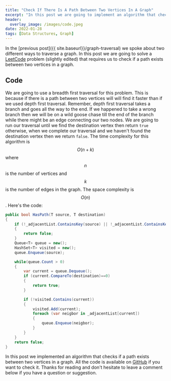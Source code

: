 ```yaml
---
title: "Check If There Is A Path Between Two Vertices In A Graph"
excerpt: "In this post we are going to implement an algorithm that checks if there is a path between two vertices in a graph"
header:
  overlay_image: /images/code.jpeg
date: 2022-01-28
tags: [Data Structures, Graph]
---
```


In the [previous post]({{ site.baseurl}}/graph-traversal) we spoke about two different ways to traverse a graph. In this post we are going to solve a [LeetCode](https://leetcode.com/problems/find-if-path-exists-in-graph/) problem (slightly edited) that requires us to check if a path exists between two vertices in a graph.

## Code

We are going to use a breadth first traversal for this problem. This is because if there is a path between two vertices will will find it faster than if we used depth first traversal. Remember, depth first traversal takes a branch and goes all the way to the end. If we happened to take a wrong branch then we will be on a wild goose chase till the end of the branch while there might be an edge connecting our two nodes. We are going to run our traversal until we find the destination vertex then return `true` otherwise, when we complete our traversal and we haven't found the destination vertex then we return `false`. The time complexity for this algorithm is $$ O(n + k) $$ where $$ n $$ is the number of vertices and $$ k $$ is the number of edges in the graph. The space complexity is $$ O(n) $$. Here's the code:

```csharp
public bool HasPath(T source, T destination)
{
    if (!_adjacentList.ContainsKey(source) || !_adjacentList.ContainsKey(destination))
    {
        return false;
    }
    Queue<T> queue = new();
    HashSet<T> visited = new();
    queue.Enqueue(source);

    while(queue.Count > 0)
    {
        var current = queue.Dequeue();
        if (current.CompareTo(destination)==0)
        {
            return true;
        }

        if (!visited.Contains(current))
        {
            visited.Add(current);
            foreach (var neigbor in _adjacentList[current])
            {
                queue.Enqueue(neigbor);
            }
        }
    }
    return false;
}
```

In this post we implemented an algorithm that checks if a path exists between two vertices in a graph. All the code is available on [GitHub](https://github.com/vince-nyanga/data-structures) if you want to check it. Thanks for reading and don't hesitate to leave a comment below if you have a question or suggestion.
